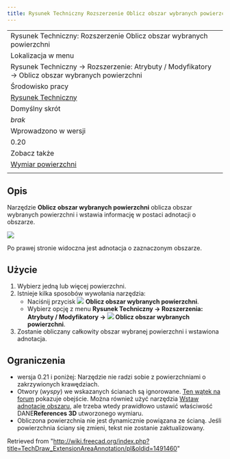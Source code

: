 ```yaml
---
title: Rysunek Techniczny Rozszerzenie Oblicz obszar wybranych powierzchni
---
```

|  |
| --- |
| Rysunek Techniczny: Rozszerzenie Oblicz obszar wybranych powierzchni |
| Lokalizacja w menu |
| Rysunek Techniczny → Rozszerzenie: Atrybuty / Modyfikatory → Oblicz obszar wybranych powierzchni |
| Środowisko pracy |
| [Rysunek Techniczny](/TechDraw_Workbench/pl "TechDraw Workbench/pl") |
| Domyślny skrót |
| *brak* |
| Wprowadzono w wersji |
| 0.20 |
| Zobacz także |
| [Wymiar powierzchni](/TechDraw_AreaDimension/pl "TechDraw AreaDimension/pl") |
|  |

## Opis

Narzędzie **Oblicz obszar wybranych powierzchni** oblicza obszar wybranych powierzchni i wstawia informację w postaci adnotacji o obszarze.

![](/images/TechDraw_ExtensionAreaAnnotationExample.png)

Po prawej stronie widoczna jest adnotacja o zaznaczonym obszarze.

## Użycie

1. Wybierz jedną lub więcej powierzchni.
2. Istnieje kilka sposobów wywołania narzędzia:
   * Naciśnij przycisk ![](/images/TechDraw_ExtensionAreaAnnotation.svg) **Oblicz obszar wybranych powierzchni**.
   * Wybierz opcję z menu **Rysunek Techniczny → Rozszerzenia: Atrybuty / Modyfikatory → ![](/images/TechDraw_ExtensionAreaAnnotation.svg) Oblicz obszar wybranych powierzchni**.
3. Zostanie obliczany całkowity obszar wybranej powierzchni i wstawiona adnotacja.

## Ograniczenia

* wersja 0.21 i poniżej: Narzędzie nie radzi sobie z powierzchniami o zakrzywionych krawędziach.
* Otwory (*wyspy*) we wskazanych ścianach są ignorowane. [Ten wątek na forum](https://forum.freecad.org/viewtopic.php?p=783325#p783325) pokazuje obejście. Można również użyć narzędzia [Wstaw adnotację obszaru](/TechDraw_AreaDimension/pl "TechDraw AreaDimension/pl"), ale trzeba wtedy prawidłowo ustawić właściwość DANE**References 3D** utworzonego wymiaru.
* Obliczona powierzchnia nie jest dynamicznie powiązana ze ścianą. Jeśli powierzchnia ściany się zmieni, tekst nie zostanie zaktualizowany.

Retrieved from "<http://wiki.freecad.org/index.php?title=TechDraw_ExtensionAreaAnnotation/pl&oldid=1491460>"